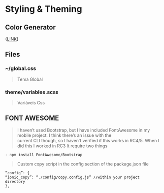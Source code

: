 # Styling & Theming

## Color Generator

{[LINK](https://ionicframework.com/docs/theming/color-generator)}

## Files

### ~/global.css
> Tema Global
### theme/variables.scss
> Variáveis Css

## FONT AWESOME

> I haven’t used Bootstrap, but I have included FontAwesome in my mobile project. I think there’s an issue with the       
>current CLI though, so I haven’t verified if this works in RC4/5. When I did this I worked in RC3
>It require two things
```
- npm install FontAwesome/Bootstrap
```
> Custom copy script in the config section of the package.json file
```
“config”: {
“ionic_copy”: “./config/copy.config.js” //within your project directory
},
```